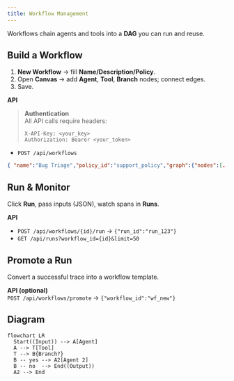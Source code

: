 ```yaml
---
title: Workflow Management
---
```


Workflows chain agents and tools into a **DAG** you can run and reuse.

## Build a Workflow
1. **New Workflow** → fill **Name/Description/Policy**.  
2. Open **Canvas** → add **Agent**, **Tool**, **Branch** nodes; connect edges.  
3. Save.

**API**  
> **Authentication**  
> All API calls require headers:  
> ```http
> X-API-Key: <your_key>
> Authorization: Bearer <your_token>
> ```

- `POST /api/workflows`  
```json
{ "name":"Bug Triage","policy_id":"support_policy","graph":{"nodes":[...],"edges":[...]} }
```

## Run & Monitor
Click **Run**, pass inputs (JSON), watch spans in **Runs**.

**API**  
- `POST /api/workflows/{id}/run` → `{"run_id":"run_123"}`  
- `GET /api/runs?workflow_id={id}&limit=50`

## Promote a Run
Convert a successful trace into a workflow template.

**API (optional)**  
`POST /api/workflows/promote` → `{"workflow_id":"wf_new"}`

## Diagram
```mermaid
flowchart LR
  Start((Input)) --> A[Agent]
  A --> T[Tool]
  T --> B{Branch?}
  B -- yes --> A2[Agent 2]
  B -- no  --> End((Output))
  A2 --> End
```
